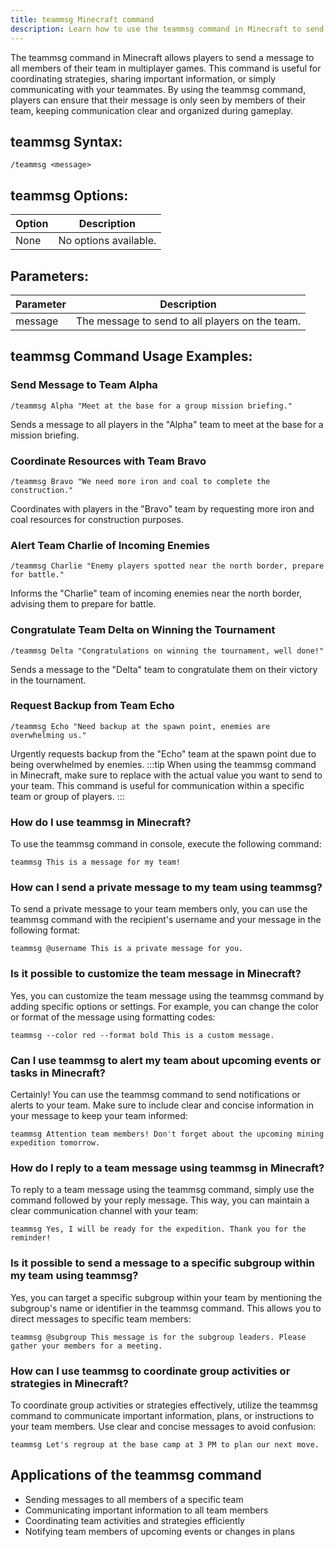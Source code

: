 ```yaml
---
title: teammsg Minecraft command
description: Learn how to use the teammsg command in Minecraft to send a message to your team in multiplayer games.
---
```


The teammsg command in Minecraft allows players to send a message to all members of their team in multiplayer games. This command is useful for coordinating strategies, sharing important information, or simply communicating with your teammates. By using the teammsg command, players can ensure that their message is only seen by members of their team, keeping communication clear and organized during gameplay.

## teammsg Syntax:
```console
/teammsg <message>
```
## teammsg Options:
| Option   | Description                 |
| -------- | --------------------------- |
| None     | No options available.       |

## Parameters:
| Parameter   | Description                                         |
| ----------- | --------------------------------------------------- |
| message     | The message to send to all players on the team.     |
## teammsg Command Usage Examples:
### Send Message to Team Alpha
```console
/teammsg Alpha "Meet at the base for a group mission briefing."
```
Sends a message to all players in the "Alpha" team to meet at the base for a mission briefing.

### Coordinate Resources with Team Bravo
```console
/teammsg Bravo "We need more iron and coal to complete the construction."
```
Coordinates with players in the "Bravo" team by requesting more iron and coal resources for construction purposes.

### Alert Team Charlie of Incoming Enemies
```console
/teammsg Charlie "Enemy players spotted near the north border, prepare for battle."
```
Informs the "Charlie" team of incoming enemies near the north border, advising them to prepare for battle.

### Congratulate Team Delta on Winning the Tournament
```console
/teammsg Delta "Congratulations on winning the tournament, well done!"
```
Sends a message to the "Delta" team to congratulate them on their victory in the tournament.

### Request Backup from Team Echo
```console
/teammsg Echo "Need backup at the spawn point, enemies are overwhelming us."
```
Urgently requests backup from the "Echo" team at the spawn point due to being overwhelmed by enemies.
:::tip
When using the teammsg command in Minecraft, make sure to replace <value> with the actual value you want to send to your team. This command is useful for communication within a specific team or group of players.
:::

### How do I use teammsg in Minecraft?
To use the teammsg command in console, execute the following command:
```console
teammsg This is a message for my team!
```

### How can I send a private message to my team using teammsg?
To send a private message to your team members only, you can use the teammsg command with the recipient's username and your message in the following format:
```console
teammsg @username This is a private message for you.
```

### Is it possible to customize the team message in Minecraft?
Yes, you can customize the team message using the teammsg command by adding specific options or settings. For example, you can change the color or format of the message using formatting codes:
```console
teammsg --color red --format bold This is a custom message.
```

### Can I use teammsg to alert my team about upcoming events or tasks in Minecraft?
Certainly! You can use the teammsg command to send notifications or alerts to your team. Make sure to include clear and concise information in your message to keep your team informed:
```console
teammsg Attention team members! Don't forget about the upcoming mining expedition tomorrow.
```

### How do I reply to a team message using teammsg in Minecraft?
To reply to a team message using the teammsg command, simply use the command followed by your reply message. This way, you can maintain a clear communication channel with your team:
```console
teammsg Yes, I will be ready for the expedition. Thank you for the reminder!
```

### Is it possible to send a message to a specific subgroup within my team using teammsg?
Yes, you can target a specific subgroup within your team by mentioning the subgroup's name or identifier in the teammsg command. This allows you to direct messages to specific team members:
```console
teammsg @subgroup This message is for the subgroup leaders. Please gather your members for a meeting.
```

### How can I use teammsg to coordinate group activities or strategies in Minecraft?
To coordinate group activities or strategies effectively, utilize the teammsg command to communicate important information, plans, or instructions to your team members. Use clear and concise messages to avoid confusion:
```console
teammsg Let's regroup at the base camp at 3 PM to plan our next move.
```
## Applications of the teammsg command

- Sending messages to all members of a specific team
- Communicating important information to all team members
- Coordinating team activities and strategies efficiently 
- Notifying team members of upcoming events or changes in plans